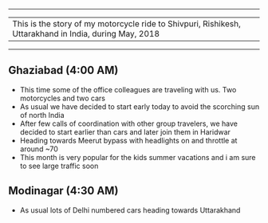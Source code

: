 
---

| |
| :--- |
| This is the story of my motorcycle ride to Shivpuri, Rishikesh, Uttarakhand in India, during May, 2018 |

---

##  Ghaziabad (4:00 AM)
*	This time some of the office colleagues are traveling with us. Two motorcycles and two cars
*	As usual we have decided to start early today to avoid the scorching sun of north India
*	After few calls of coordination with other group travelers, we have decided to start earlier than cars and later join them in Haridwar
*	Heading towards Meerut bypass with headlights on and throttle at around ~70
*	This month is very popular for the kids summer vacations and i am sure to see large traffic soon

##  Modinagar (4:30 AM)
*	As usual lots of Delhi numbered cars heading towards Uttarakhand